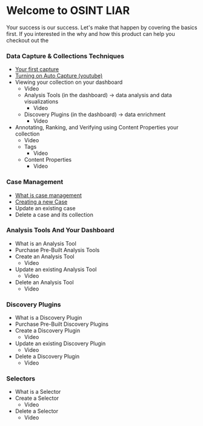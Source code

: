 # Welcome to OSINT LIAR
Your success is our success. Let's make that happen by covering the basics first. If you interested
in the why and how this product can help you checkout out the 

### Data Capture & Collections Techniques
- [Your first capture](/captures/first-capture.md)
- <a href="https://www.youtube.com/watch?v=byyWYmsfTcs" target="_blank">Turning on Auto Capture (youtube)</a>
- Viewing your collection on your dashboard
  - Video
  - Analysis Tools (in the dashboard) -> data analysis and data visualizations
    - Video
  - Discovery Plugins (in the dashboard) -> data enrichment
    - Video
- Annotating, Ranking, and Verifying using Content Properties your collection
  - Video
  - Tags
    - Video
  - Content Properties
    - Video 


### Case Management
- [What is case management](/case-management/index.md)
- [Creating a new Case](https://www.youtube.com/watch?v=7_hQEkjd_AM)
- Update an existing case
- Delete a case and its collection

### Analysis Tools And Your Dashboard
- What is an Analysis Tool
- Purchase Pre-Built Analysis Tools
- Create an Analysis Tool
  - Video
- Update an existing Analysis Tool
  - Video
- Delete an Analysis Tool
  - Video

### Discovery Plugins
- What is a Discovery Plugin
- Purchase Pre-Built Discovery Plugins 
- Create a Discovery Plugin
  - Video
- Update an existing Discovery Plugin
  - Video
- Delete a Discovery Plugin
  - Video

### Selectors
- What is a Selector
- Create a Selector
  - Video
- Delete a Selector
  - Video



